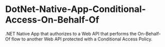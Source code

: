 # DotNet-Native-App-Conditional-Access-On-Behalf-Of
.NET Native App that authorizes to a Web API that performs the On-Behalf-Of flow to another Web API protected with a Conditional Access Policy. 
